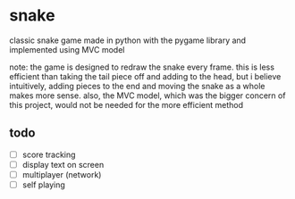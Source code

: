 snake
=====

classic snake game made in python with the pygame library and implemented using MVC model

note: the game is designed to redraw the snake every frame. this is less efficient than taking the tail piece off and adding to the head, but i believe intuitively, adding pieces to the end and moving the snake as a whole makes more sense. also, the MVC model, which was the bigger concern of this project, would not be needed for the more efficient method

todo
----
- [ ] score tracking
- [ ] display text on screen
- [ ] multiplayer (network)
- [ ] self playing

